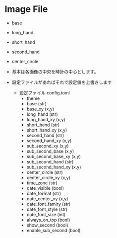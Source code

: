 # Image File

- base
- long_hand
- short_hand
- second_hand
- center_circle

- 基本は各画像の中央を時計の中心とします。

- 設定ファイルがあればそれで設定値を上書きします
	- 設定ファイル config.toml
		- theme
		- base (str)
		- base_xy (x,y)
		- long_hand (str)
		- long_hand_xy (x,y)
		- short_hand (str)
		- short_hand_xy (x,y)
		- second_hand (str)
		- second_hand_xy (x,y)
		- sub_second_xy (x,y)
		- sub_second_base (x,y)
		- sub_second_base_xy (x,y)
		- sub_second_hand (str)
		- sub_second_hand_xy (x,y)
		- center_circle (str)
		- center_circle_xy (x,y)
		- time_zone (str)
		- date_visible (bool)
		- date_format (str)
		- date_center_xy  (x,y)
		- date_font_famiry (str)
		- date_font_style (str)
		- date_font_size (int)
		- always_on_top (bool)
		- show_second (bool)
		- enable_sub_second (bool)

